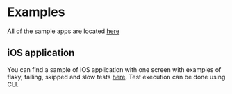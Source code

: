 # Examples
All of the sample apps are located [here][1]

## iOS application

You can find a sample of iOS application with one screen with examples of flaky, failing, skipped and slow tests
[here][1]. Test execution can be done using CLI.

[1]: https://github.com/MarathonLabs/marathon/tree/develop/sample/ios-app
